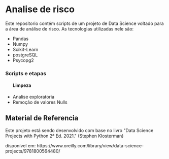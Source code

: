 # Analise de risco
<p> Este repositorio contém scripts de um projeto de Data Science voltado para a área de análise de risco. As tecnologias utilizadas nele são:
<ul>
<li>Pandas</li>
<li>Numpy</li>
<li>Scikit-Learn</li>
<li>postgreSQL</li>
<li>Psycopg2</li>
</ul>

<h3>Scripts e etapas</h3>
<ul>
<h4>Limpeza</h4>
  <li>Analise exploratoria</li>
  <li>Remoção de valores Nulls</li>
</ul>

<h2>Material de Referencia</h2>
<p> Este projeto está sendo desenvolvido com base no livro "Data Science Projects with Python 2ª Ed. 2021." (Stephen Klosterman)
<p> disponível em: https://www.oreilly.com/library/view/data-science-projects/9781800564480/</p>
